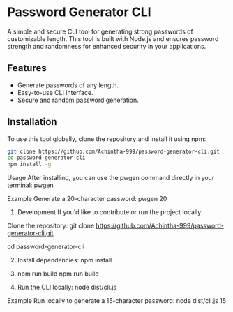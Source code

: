 # Password Generator CLI

A simple and secure CLI tool for generating strong passwords of customizable length. This tool is built with Node.js and ensures password strength and randomness for enhanced security in your applications.

## Features

- Generate passwords of any length.
- Easy-to-use CLI interface.
- Secure and random password generation.

## Installation

To use this tool globally, clone the repository and install it using npm:

```bash
git clone https://github.com/Achintha-999/password-generator-cli.git
cd password-generator-cli
npm install -g
```

Usage
After installing, you can use the pwgen command directly in your terminal:
pwgen <length>

Example
Generate a 20-character password:
pwgen 20

1. Development
If you'd like to contribute or run the project locally:

Clone the repository:
git clone https://github.com/Achintha-999/password-generator-cli.git

cd password-generator-cli

2. Install dependencies:
  npm install

3. npm run build
   npm run build

4. Run the CLI locally:
   node dist/cli.js <length>

Example
Run locally to generate a 15-character password:
node dist/cli.js 15





